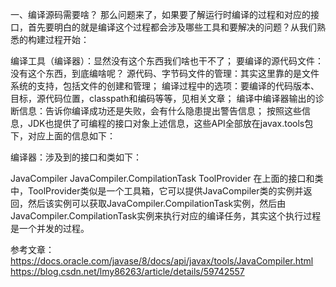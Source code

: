 一、编译源码需要啥？
那么问题来了，如果要了解运行时编译的过程和对应的接口，首先要明白的就是编译这个过程都会涉及哪些工具和要解决的问题？从我们熟悉的构建过程开始：

编译工具（编译器）：显然没有这个东西我们啥也干不了；
要编译的源代码文件：没有这个东西，到底编啥呢？
源代码、字节码文件的管理：其实这里靠的是文件系统的支持，包括文件的创建和管理；
编译过程中的选项：要编译的代码版本、目标，源代码位置，classpath和编码等等，见相关文章；
编译中编译器输出的诊断信息：告诉你编译成功还是失败，会有什么隐患提出警告信息；
按照这些信息，JDK也提供了可编程的接口对象上述信息，这些API全部放在javax.tools包下，对应上面的信息如下：

编译器：涉及到的接口和类如下：

JavaCompiler
JavaCompiler.CompilationTask
ToolProvider
在上面的接口和类中，ToolProvider类似是一个工具箱，它可以提供JavaCompiler类的实例并返回，然后该实例可以获取JavaCompiler.CompilationTask实例，然后由JavaCompiler.CompilationTask实例来执行对应的编译任务，其实这个执行过程是一个并发的过程。


参考文章：
  https://docs.oracle.com/javase/8/docs/api/javax/tools/JavaCompiler.html
  https://blog.csdn.net/lmy86263/article/details/59742557

